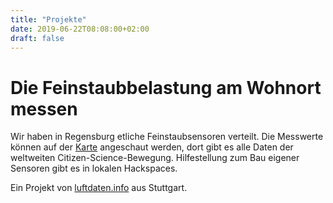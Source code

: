 ```yaml
---
title: "Projekte"
date: 2019-06-22T08:08:00+02:00
draft: false
---
```

Die Feinstaubbelastung am Wohnort messen
====
Wir haben in Regensburg etliche Feinstaubsensoren verteilt. Die Messwerte können auf der [Karte](https://deutschland.maps.luftdaten.info/#12/49.0135/12.1042) angeschaut werden, dort gibt es alle Daten der weltweiten Citizen-Science-Bewegung. Hilfestellung zum Bau eigener Sensoren gibt es in lokalen Hackspaces. 

Ein Projekt von [luftdaten.info](https://luftdaten.info) aus Stuttgart.